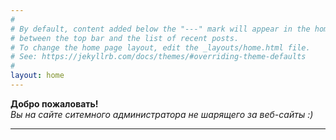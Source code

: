 ```yaml
---
#
# By default, content added below the "---" mark will appear in the home page
# between the top bar and the list of recent posts.
# To change the home page layout, edit the _layouts/home.html file.
# See: https://jekyllrb.com/docs/themes/#overriding-theme-defaults
#
layout: home
---
```

**Добро пожаловать!**\
*Вы на сайте ситемного администратора не шарящего за веб-сайты :)*
***